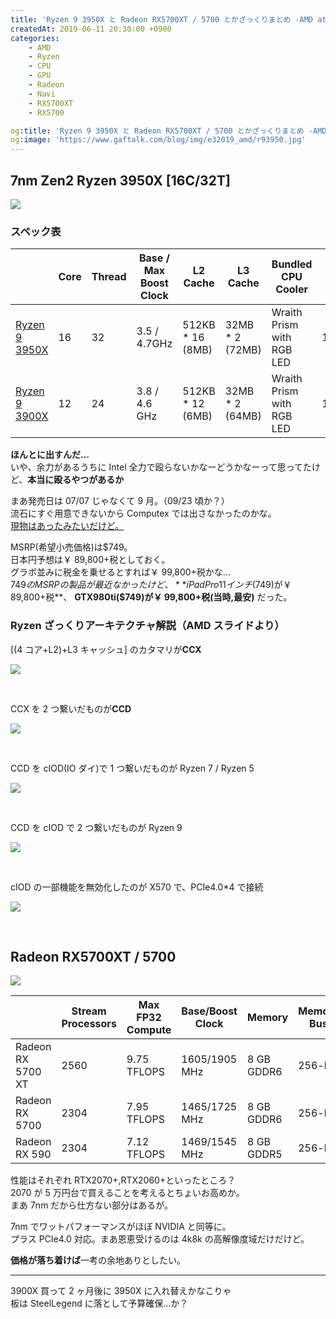 ```yaml
---
title: 'Ryzen 9 3950X と Radeon RX5700XT / 5700 とかざっくりまとめ -AMD at E3 2019-'
createdAt: 2019-06-11 20:30:00 +0900
categories:
    - AMD
    - Ryzen
    - CPU
    - GPU
    - Radeon
    - Navi
    - RX5700XT
    - RX5700

og:title: 'Ryzen 9 3950X と Radeon RX5700XT / 5700 とかざっくりまとめ -AMD at E3 2019-'
og:image: 'https://www.gaftalk.com/blog/img/e32019_amd/r93950.jpg'
---
```


## 7nm Zen2 Ryzen 3950X [16C/32T]

![](/blog/img/r93950.jpg)

### スペック表

|                                                                        | Core | Thread | Base / Max Boost Clock | L2 Cache          | L3 Cache         | Bundled CPU Cooler        | TBP  | MSRP | 日本円予想  |
| ---------------------------------------------------------------------- | ---- | ------ | ---------------------- | ----------------- | ---------------- | ------------------------- | ---- | ---- | ----------- |
| [Ryzen 9 3950X](https://www.amd.com/ja/products/cpu/amd-ryzen-9-3950x) | 16   | 32     | 3.5 / 4.7GHz           | 512KB \* 16 (8MB) | 32MB \* 2 (72MB) | Wraith Prism with RGB LED | 105W | $749 | 89,800 + 税 |
| [Ryzen 9 3900X](https://www.amd.com/ja/products/cpu/amd-ryzen-9-3900x) | 12   | 24     | 3.8 / 4.6 GHz          | 512KB \* 12 (6MB) | 32MB \* 2 (64MB) | Wraith Prism with RGB LED | 105W | $499 | 59,800 + 税 |

**ほんとに出すんだ…**  
いや、余力があるうちに Intel 全力で殴らないかなーどうかなーって思ってたけど、**本当に殴るやつがあるか**

まあ発売日は 07/07 じゃなくて 9 月。（09/23 頃か？）  
流石にすぐ用意できないから Computex では出さなかったのかな。  
[現物はあったみたいだけど。](https://videocardz.com/newz/amd-ryzen-9-16-core-overclocked-processor-scores-4346-in-cinebench)

MSRP(希望小売価格)は$749。  
日本円予想は￥ 89,800+税としておく。  
グラボ並みに税金を乗せるとすれば￥ 99,800+税かな…  
$749 の MSRP の製品が最近なかったけど、**iPadPro 11 インチ($749)が￥ 89,800+税**、 **GTX980ti($749)が￥ 99,800+税(当時,最安)** だった。

### Ryzen ざっくりアーキテクチャ解説（AMD スライドより）

[(4 コア+L2)+L3 キャッシュ] のカタマリが**CCX**

![](/blog/img/ccx.jpg)

<br>

CCX を 2 つ繋いだものが**CCD**

![](/blog/img/ccd.jpg)

<br>

CCD を cIOD(IO ダイ)で 1 つ繋いだものが Ryzen 7 / Ryzen 5

![](/blog/img/r7.jpg)

<br>

CCD を cIOD で 2 つ繋いだものが Ryzen 9

![](/blog/img/r9.jpg)

<br>

cIOD の一部機能を無効化したのが X570 で、PCIe4.0\*4 で接続

![](/blog/img/x570.jpg)

<br>

## Radeon RX5700XT / 5700

![](/blog/img/rx5700.jpg)

|                   | Stream Processors | Max FP32 Compute | Base/Boost Clock | Memory     | Memory Bus | Memory Clock | TBP  | MSRP | 日本円予想 |
| ----------------- | ----------------- | ---------------- | ---------------- | ---------- | ---------- | ------------ | ---- | ---- | ---------- |
| Radeon RX 5700 XT | 2560              | 9.75 TFLOPS      | 1605/1905 MHz    | 8 GB GDDR6 | 256-bit    | 14 Gbps      | 225W | $449 | ￥ 62,980  |
| Radeon RX 5700    | 2304              | 7.95 TFLOPS      | 1465/1725 MHz    | 8 GB GDDR6 | 256-bit    | 14 Gbps      | 180W | $379 | ￥ 56,980  |
| Radeon RX 590     | 2304              | 7.12 TFLOPS      | 1469/1545 MHz    | 8 GB GDDR5 | 256-bit    | 8 Gbps       | 225W | $279 |            |

性能はそれぞれ RTX2070+,RTX2060+といったところ？  
2070 が 5 万円台で買えることを考えるとちょいお高めか。  
まあ 7nm だから仕方ない部分はあるが。

7nm でワットパフォーマンスがほぼ NVIDIA と同等に。  
プラス PCIe4.0 対応。まあ恩恵受けるのは 4k8k の高解像度域だけだけど。

**価格が落ち着けば**一考の余地ありとしたい。

---

3900X 買って 2 ヶ月後に 3950X に入れ替えかなこりゃ  
板は SteelLegend に落として予算確保…か？
